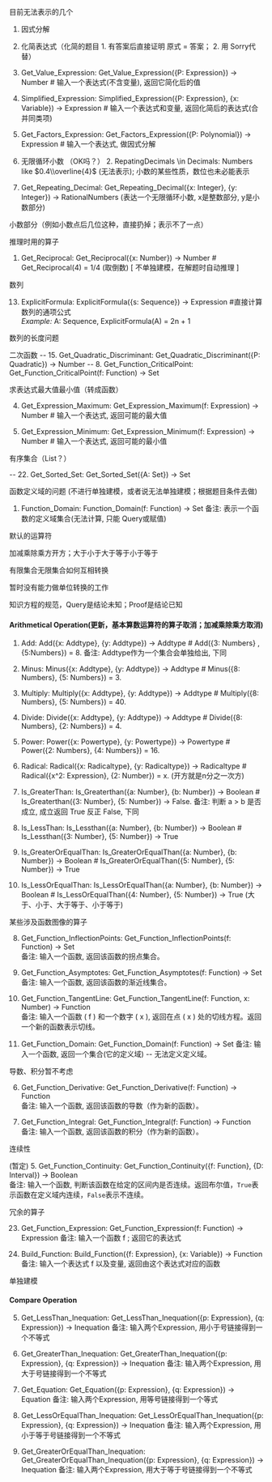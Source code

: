 目前无法表示的几个

1. 因式分解
2. 化简表达式（化简的题目 1. 有答案后直接证明 原式 = 答案； 2. 用 Sorry代替）

3. Get_Value_Expression: Get_Value_Expression({P: Expression}) -> Number # 输入一个表达式(不含变量), 返回它简化后的值

4. Simplified_Expression: Simplified_Expression({P: Expression}, {x: Variable}) -> Expression # 输入一个表达式和变量, 返回化简后的表达式(合并同类项)

5. Get_Factors_Expression: Get_Factors_Expression({P: Polynomial}) -> Expression # 输入一个表达式, 做因式分解

3. 无限循环小数 （OK吗？）    2. RepatingDecimals \\in Decimals: Numbers like $0.4\\overline{4}$ (无法表示); 小数的某些性质，数位也未必能表示

6. Get_Repeating_Decimal: Get_Repeating_Decimal({x: Integer}, {y: Integer}) -> RationalNumbers (表达一个无限循环小数, x是整数部分, y是小数部分)

小数部分（例如小数点后几位这种，直接扔掉；表示不了一点）

推理时用的算子

1. Get_Reciprocal: Get_Reciprocal({x: Number}) -> Number #  Get_Reciprocal(4) = 1/4 (取倒数) [ 不单独建模，在解题时自动推理 ]

数列

13. ExplicitFormula: ExplicitFormula({s: Sequence}) -> Expression #直接计算数列的通项公式  
    *Example:* A: Sequence, ExplicitFormula(A) = 2n + 1

数列的长度问题

二次函数 -- 15. Get_Quadratic_Discriminant: Get_Quadratic_Discriminant({P: Quadratic}) -> Number
-- 8. Get_Function_CriticalPoint: Get_Function_CriticalPoint(f: Function) -> Set

求表达式最大值最小值（转成函数）

4. Get_Expression_Maximum: Get_Expression_Maximum(f: Expression) -> Number # 输入一个表达式, 返回可能的最大值

5. Get_Expression_Minimum: Get_Expression_Minimum(f: Expression) -> Number # 输入一个表达式, 返回可能的最小值

有序集合（List？）

-- 22. Get_Sorted_Set: Get_Sorted_Set({A: Set}) -> Set 

函数定义域的问题 (不进行单独建模，或者说无法单独建模；根据题目条件去做)

1. Function_Domain: Function_Domain(f: Function) -> Set
    备注: 表示一个函数的定义域集合(无法计算, 只能 Query或赋值)

默认的运算符

加减乘除乘方开方；大于小于大于等于小于等于

有限集合无限集合如何互相转换

暂时没有能力做单位转换的工作

知识方程的规范，Query是结论未知；Proof是结论已知

#### Arithmetical Operation(更新，基本算数运算符的算子取消；加减乘除乘方取消)

1. Add: Add({x: Addtype}, {y: Addtype}) -> Addtype     # Add({3: Numbers} , {5:Numbers}) = 8.
    备注: Addtype作为一个集合会单独给出, 下同

2. Minus: Minus({x: Addtype}, {y: Addtype}) -> Addtype  # Minus({8: Numbers}, {5: Numbers}) = 3.

3. Multiply: Multiply({x: Addtype}, {y: Addtype}) -> Addtype  # Multiply({8: Numbers}, {5: Numbers}) = 40.

4. Divide: Divide({x: Addtype}, {y: Addtype}) -> Addtype  # Divide({8: Numbers}, {2: Numbers}) = 4.

5. Power: Power({x: Powertype}, {y: Powertype}) -> Powertype # Power({2: Numbers}, {4: Numbers}) = 16. 

6. Radical: Radical({x: Radicaltype}, {y: Radicaltype}) -> Radicaltype # Radical({x^2: Expression}, {2: Number}) = x. (开方就是n分之一次方)

1. Is_GreaterThan: Is_Greaterthan({a: Number}, {b: Number}) -> Boolean  # Is_Greaterthan({3: Number}, {5: Number}) -> False.
    备注: 判断 a > b 是否成立, 成立返回 True 反正 False, 下同

2. Is_LessThan: Is_Lessthan({a: Number}, {b: Number}) -> Boolean # Is_Lessthan({3: Number}, {5: Number}) -> True

3. Is_GreaterOrEqualThan: Is_GreaterOrEqualThan({a: Number}, {b: Number}) -> Boolean # Is_GreaterOrEqualThan({5: Number}, {5: Number}) -> True

4. Is_LessOrEqualThan: Is_LessOrEqualThan({a: Number}, {b: Number}) -> Boolean # Is_LessOrEqualThan({4: Number}, {5: Number}) -> True
    (大于、小于、大于等于、小于等于)


某些涉及函数图像的算子

8. Get_Function_InflectionPoints: Get_Function_InflectionPoints(f: Function) -> Set  
   备注: 输入一个函数, 返回该函数的拐点集合。  

9. Get_Function_Asymptotes: Get_Function_Asymptotes(f: Function) -> Set  
   备注: 输入一个函数, 返回该函数的渐近线集合。 

13. Get_Function_TangentLine: Get_Function_TangentLine(f: Function, x: Number) -> Function  
    备注: 输入一个函数 \( f \) 和一个数字 \( x \), 返回在点 \( x \) 处的切线方程。返回一个新的函数表示切线。 

1. Get_Function_Domain: Get_Function_Domain(f: Function) -> Set
    备注: 输入一个函数, 返回一个集合(它的定义域) -- 无法定义定义域。

导数、积分暂不考虑

6. Get_Function_Derivative: Get_Function_Derivative(f: Function) -> Function  
   备注: 输入一个函数, 返回该函数的导数（作为新的函数）。  

7. Get_Function_Integral: Get_Function_Integral(f: Function) -> Function  
   备注: 输入一个函数, 返回该函数的积分（作为新的函数）。  


连续性

(暂定)
5. Get_Function_Continuity: Get_Function_Continuity({f: Function}, {D: Interval}) -> Boolean  
   备注: 输入一个函数, 判断该函数在给定的区间内是否连续。返回布尔值，`True`表示函数在定义域内连续，`False`表示不连续。 

冗余的算子

23. Get_Function_Expression: Get_Function_Expression(f: Function) -> Expression
    备注: 输入一个函数 f ; 返回它的表达式

26. Build_Function: Build_Function({f: Expression}, {x: Variable}) -> Function
    备注: 输入一个表达式 f 以及变量, 返回由这个表达式对应的函数

单独建模

#### Compare Operation

5. Get_LessThan_Inequation: Get_LessThan_Inequation({p: Expression}, {q: Expression}) -> Inequation
    备注: 输入两个Expression, 用小于号链接得到一个不等式

6. Get_GreaterThan_Inequation: Get_GreaterThan_Inequation({p: Expression}, {q: Expression}) -> Inequation 
    备注: 输入两个Expression, 用大于号链接得到一个不等式

7. Get_Equation: Get_Equation({p: Expression}, {q: Expression}) -> Equation
    备注: 输入两个Expression, 用等号链接得到一个等式

8. Get_LessOrEqualThan_Inequation: Get_LessOrEqualThan_Inequation({p: Expression}, {q: Expression}) -> Inequation
    备注: 输入两个Expression, 用小于等于号链接得到一个不等式

9. Get_GreaterOrEqualThan_Inequation: Get_GreaterOrEqualThan_Inequation({p: Expression}, {q: Expression}) -> Inequation
    备注: 输入两个Expression, 用大于等于号链接得到一个不等式